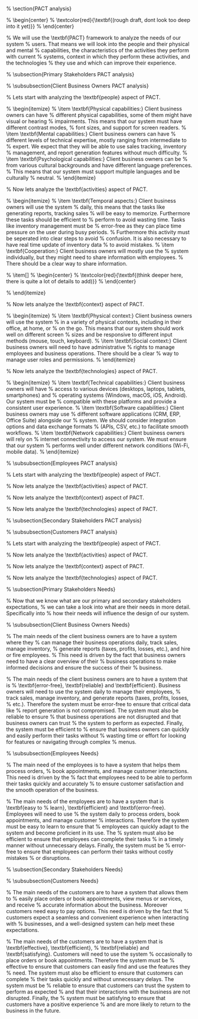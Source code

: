 
% \section{PACT analysis}

% \begin{center}
%     \textcolor{red}{\textbf{(rough draft, dont look too deep into it yet)}}
% \end{center}


% We will use the \textbf{PACT} framework to analyze the needs of our system
% users. That means we will look into the people and their physical and mental
% capabilities, the characteristics of the activities they perform with current
% systems, context in which they perform these activities, and the technologies
% they use and which can improve their experience.


% \subsection{Primary Stakeholders PACT analysis}

% \subsubsection{Client Business Owners PACT analysis}

% Lets start with analyzing the \textbf{people} aspect of PACT. 

% \begin{itemize}
%     \item \textbf{Physical capabilities:} Client business owners can have
%     different physical capabilities, some of them might have visual or hearing
%     impairments. This means that our system must have different contrast modes,
%     font sizes, and support for screen readers.
%     \item \textbf{Mental capabilities:} Client business owners can have
%     different levels of technical expertise, mostly ranging from intermediate to
%     expert. We expect that they will be able to use sales tracking, inventory
%     management, and report generation features without much difficulty.
%     \item \textbf{Psychological capabilities:} Client business owners can be
%     from various cultural backgrounds and have different language preferences.
%     This means that our system must support multiple languages and be culturally
%     neutral.
% \end{itemize}

% Now lets analyze the \textbf{activities} aspect of PACT.

% \begin{itemize}
%     \item \textbf{Temporal aspects:} Client business owners will use the system
%     daily, this means that the tasks like generating reports, tracking sales
%     will be easy to memorize. Furthermore these tasks should be efficient to
%     perform to avoid wasting time. Tasks like inventory management must be
%     error-free as they can place time pressure on the user during busy periods.
%     Furthermore this activity must be seperated into clear steps to avoid
%     confusion. It is also necessary to have real time update of inventory data
%     to avoid mistakes.
%     \item \textbf{Cooperation:} Client business owners will mostly use the
%     system individually, but they might need to share information with employees.
%     There should be a clear way to share information.
    
%     \item[] 
%     \begin{center}
%         \textcolor{red}{\textbf{(think deeper here, there is quite a lot of details to add)}}
%     \end{center}


% \end{itemize}

% Now lets analyze the \textbf{context} aspect of PACT.

% \begin{itemize}
%     \item \textbf{Physical context:} Client business owners will use the system
%     in a variety of physical contexts, including in their office, at home, or
%     on the go. This means that our system should work well on different screen
%     sizes and be responsive to different input methods (mouse, touch, keyboard).
%     \item \textbf{Social context:} Client business owners will need to have administrative
%     rights to manage employees and business operations. There should be a clear
%     way to manage user roles and permissions.
% \end{itemize}

% Now lets analyze the \textbf{technologies} aspect of PACT.

% \begin{itemize}
%     \item \textbf{Technical capabilities:} Client business owners will have
%     access to various devices (desktops, laptops, tablets, smartphones) and
%     operating systems (Windows, macOS, iOS, Android). Our system must be
%     compatible with these platforms and provide a consistent user experience.
%     \item \textbf{Software capabilities:} Client business owners may use
%     different software applications (CRM, ERP, Office Suite) alongside our
%     system. We should consider integration options and data exchange formats
%     (APIs, CSV, etc.) to facilitate smooth workflows.
%     \item \textbf{Network capabilities:} Client business owners will rely on
%     internet connectivity to access our system. We must ensure that our system
%     performs well under different network conditions (Wi-Fi, mobile data).
% \end{itemize}

% \subsubsection{Employees PACT analysis}

% Lets start with analyzing the \textbf{people} aspect of PACT. 

% Now lets analyze the \textbf{activities} aspect of PACT.

% Now lets analyze the \textbf{context} aspect of PACT.

% Now lets analyze the \textbf{technologies} aspect of PACT.



% \subsection{Secondary Stakeholders PACT analysis}

% \subsubsection{Customers PACT analysis}

% Lets start with analyzing the \textbf{people} aspect of PACT. 

% Now lets analyze the \textbf{activities} aspect of PACT.

% Now lets analyze the \textbf{context} aspect of PACT.

% Now lets analyze the \textbf{technologies} aspect of PACT.




% \subsection{Primary Stakeholders Needs}


% Now that we know what are our primary and secondary stakeholders expectations,
% we can take a look into what are their needs in more detail. Specifically into
% how their needs will influence the design of our system.


% \subsubsection{Client Business Owners Needs}

% The main needs of the client business owners are to have a system where they 
% can manage their business operations daily, track sales, manage inventory,
% generate reports (taxes, profits, losses, etc.), and hire or fire employees.
% This need is driven by the fact that business owners need to have a clear overview of their
% business operations to make informed decisions and ensure the success of their
% business.



% The main needs of the client business owners are to have a system that is
% \textbf{error-free}, \textbf{reliable} and \textbf{efficient}. Business owners will need to use the system daily to manage their employees,
% track sales, manage inventory, and generate reports (taxes, profits, losses,
% etc.). Therefore the system must be error-free to ensure that critical data like
% report generation is not compromised. The system must also be reliable to ensure
% that business operations are not disrupted and that business owners can trust
% the system to perform as expected. Finally, the system must be efficient to
% ensure that business owners can quickly and easily perform their tasks without
% wasting time or effort for looking for features or navigating through complex
% menus.

% \subsubsection{Employees Needs}

% The main need of the employees is to have a system that helps them process orders,
% book appointments, and manage customer interactions. This need is driven by the
% fact that employees need to be able to perform their tasks quickly and accurately
% to ensure customer satisfaction and the smooth operation of the business.

% The main needs of the employees are to have a system that is \textbf{easy to
% learn}, \textbf{efficient} and \textbf{error-free}. Employees will need to use
% the system daily to process orders, book appointments, and manage customer
% interactions. Therefore the system must be easy to learn to ensure that
% employees can quickly adapt to the system and become proficient in its use. The
% system must also be efficient to ensure that employees can complete their tasks
% in a timely manner without unnecessary delays. Finally, the system must be
% error-free to ensure that employees can perform their tasks without costly mistakes
% or disruptions.

% \subsection{Secondary Stakeholders Needs}

% \subsubsection{Customers Needs}

% The main needs of the customers are to have a system that allows them to
% easily place orders or book appointments, view menus or services, and receive
% accurate information about the business. Moreover customers need easy to pay options. This need is driven by the fact that 
% customers expect a seamless and convenient experience when interacting with
% businesses, and a well-designed system can help meet these expectations.


% The main needs of the customers are to have a system that is \textbf{effective}, \textbf{efficient},
% \textbf{reliable} and \textbf{satisfying}. Customers will need to use the system
% occasionally to place orders or book appointments. Therefore the system must be
% effective to ensure that customers can easily find and use the features they
% need. The system must also be efficient to ensure that customers can complete
% their tasks quickly and without unnecessary delays. The system must be
% reliable to ensure that customers can trust the system to perform as expected
% and that their interactions with the business are not disrupted. Finally, the
% system must be satisfying to ensure that customers have a positive experience
% and are more likely to return to the business in the future.

